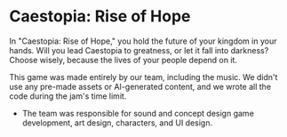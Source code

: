 # Caestopia: Rise of Hope

In "Caestopia: Rise of Hope," you hold the future of your kingdom in your hands. Will you lead Caestopia to greatness, or let it fall into darkness? Choose wisely, because the lives of your people depend on it.

This game was made entirely by our team, including the music. We didn't use any pre-made assets or AI-generated content, and we wrote all the code during the jam's time limit.

- The team was responsible for sound and concept design game development, art design, characters, and UI design.

